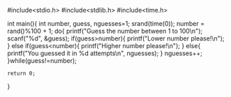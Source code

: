 #include<stdio.h>
#include<stdlib.h>
#include<time.h>

int main(){
    int number, guess, nguesses=1;
    srand(time(0));
    number = rand()%100 + 1; 
    do{
        printf("Guess the number between 1 to 100\n");
        scanf("%d", &guess);
        if(guess>number){
            printf("Lower number please!\n");
        }
        else if(guess<number){
            printf("Higher number please!\n");
        }
        else{
            printf("You guessed it in %d attempts\n", nguesses);
        }
        nguesses++;
    }while(guess!=number);
    
    return 0;
}
